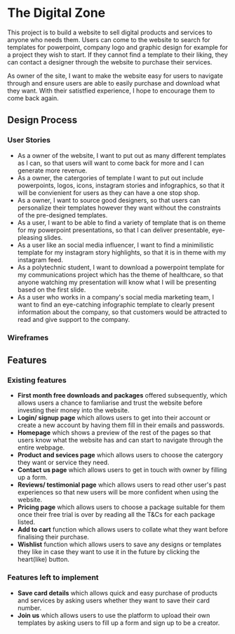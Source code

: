 # The Digital Zone
<p>This project is to build a website to sell digital products and services to anyone who needs them. Users can come to the website to search for templates for powerpoint, company logo and graphic design for example for a project they wish to start. If they cannot find a template to their liking, they can contact a designer through the website to purchase their services.</p>
<p>As owner of the site, I want to make the website easy for users to navigate through and ensure users are able to easily purchase and download what they want. With their satistfied experience, I hope to encourage them to come back again.</p>

## Design Process
<!---Provide us insights about your design process, focusing on who this website is for, what it is that they want to achieve and how your project is the best way to help them achieve these things.

In particular, as part of this section we recommend that you provide a list of User Stories, with the following general structure:

As a user type, I want to perform an action, so that I can achieve a goal.
This section is also where you would share links to any wireframes, mockups, diagrams etc. that you created as part of the design process. These files should themselves either be included as a pdf file in the project itself (in an separate directory) Include the Adobe XD wireframe as a folder. You can include the XD share url.--->

### User Stories
- As a owner of the website, I want to put out as many different templates as I can, so that users will want to come back for more and I can generate more revenue.
- As a owner, the catergories of template I want to put out include powerpoints, logos, icons, instagram stories and infographics, so that it will be convienient for users as they can have a one stop shop.
- As a owner, I want to source good designers, so that users can personalize their templates however they want without the constraints of the pre-designed templates.
- As a user, I want to be able to find a variety of template that is on theme for my powerpoint presentations, so that I can deliver presentable, eye-pleasing slides.
- As a user like an social media influencer, I want to find a minimilistic template for my instagram story highlights, so that it is in theme with my instagram feed.
- As a polytechnic student, I want to download a powerpoint template for my communications project which has the theme of healthcare, so that anyone watching my presentation will know what I will be presenting based on the first slide.
- As a user who works in a company's social media marketing team, I want to find an eye-catching infographic template to clearly present information about the company, so that customers would be attracted to read and give support to the company.

### Wireframes

## Features
### Existing features
- __First month free downloads and packages__ offered subsequently, which allows users a chance to famliarise and trust the website before investing their money into the website.
- __Login/ signup page__ which allows users to get into their account or create a new account by having them fill in their emails and passwords.
- __Homepage__ which shows a preview of the rest of the pages so that users know what the website has and can start to navigate through the entire webpage.
- __Product and sevices page__ which allows users to choose the catergory they want or service they need. 
- __Contact us page__ which allows users to get in touch with owner by filling up a form.
- __Reviews/ testimonial page__ which allows users to read other user's past experiences so that new users will be more confident when using the website.
- __Pricing page__ which allows users to choose a package suitable for them once their free trial is over by reading all the T&Cs for each package listed.
- __Add to cart__ function which allows users to collate what they want before finalising their purchase.
- __Wishlist__ function which allows users to save any designs or templates they like in case they want to use it in the future by clicking the heart(like) button.

### Features left to implement
- __Save card details__ which allows quick and easy purchase of products and services by asking users whether they want to save their card number.
- __Join us__ which allows users to use the platform to upload their own templates by asking users to fill up a form and sign up to be a creator.